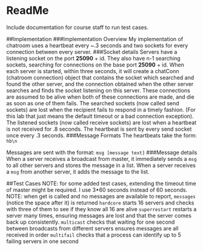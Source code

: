 # ReadMe
Include documentation for course staff to run test cases.

##Implementation
###Implementation Overview
My implementation of chatroom uses a heartbeat every ~.3 seconds and two sockets for every connection between every server.
###Socket details
Servers have a listening socket on the port **25090** + id. They also have n-1 searching sockets, searching for connections on the base port **25090** + id. When each server is started, within three seconds, it will create a chatConn (chatroom connection) object that contains the socket which searched and found the other server, and the connection obtained when the other server searches and finds the socket listening on this server.
These connections are assumed to be alive when both of these connections are made, and die as soon as one of them fails. The searched sockets (now called send sockets) are lost when the recipient fails to respond in a timely fashion. (For this lab that just means the default timeout or a bad connection exception). The listened sockets (now called receive sockets) are lost when a heartbeat is not received for .8 seconds. The heartbeat is sent by every send socket once every .3 seconds.
###Message Formats
The heartbeats take the form:
`hb\n`

Messages are sent with the format:
`msg [message text]`
###Message details
When a server receives a broadcast from master, it immediately sends a `msg` to all other servers and stores the message in a list.
When a server receives a `msg` from another server, it adds the message to the list.

##Test Cases
NOTE: for some added test cases, extending the timeout time of master might be required. I use 3*60 seconds instead of 60 seconds.
NOTE: when get is called and no messages are available to report, `messages ` (notice the space after it) is returned
`hardcore` starts 16 servers and checks with three of them to see if they know all 16 are alive
`superrestart` restarts a server many times, ensuring messages are lost and that the server comes back up consistently.
`multicast` checks that waiting for one second between broadcasts from different servers ensures messages are all received in order
`multifail` checks that a process can identify up to 5 failing servers in one second
